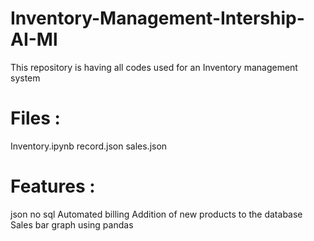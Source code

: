 # Inventory-Management-Intership-AI-Ml
This repository is having all codes used for an Inventory management system 

# Files : 
  Inventory.ipynb
  record.json
  sales.json
  
 # Features :
   json no sql 
   Automated billing
   Addition of new products to the database
   Sales bar graph using pandas
   
